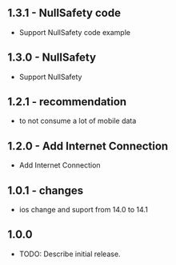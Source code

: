 ## 1.3.1 - NullSafety code
* Support NullSafety code example
## 1.3.0 - NullSafety
* Support NullSafety
## 1.2.1 - recommendation
* to not consume a lot of mobile data
## 1.2.0 - Add Internet Connection
* Add Internet Connection
## 1.0.1 - changes
* ios change and suport from 14.0 to 14.1
## 1.0.0

* TODO: Describe initial release.
